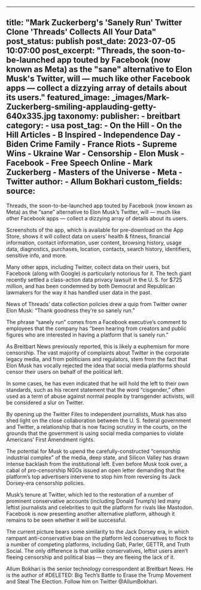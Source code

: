 
---
title: "Mark Zuckerberg&#39;s &#39;Sanely Run&#39; Twitter Clone &#39;Threads&#39; Collects All Your Data" 
post_status: publish
post_date: 2023-07-05 10:07:00 
post_excerpt: "Threads, the soon-to-be-launched app touted by Facebook (now known as Meta) as the &quot;sane&quot; alternative to Elon Musk&#39;s Twitter, will — much like other Facebook apps — collect a dizzying array of details about its users."
featured_image: _images/Mark-Zuckerberg-smiling-applauding-getty-640x335.jpg 
taxonomy:
    publisher:
        - breitbart
    category:
        - usa 
    post_tag:
        - On the Hill
        - On the Hill Articles
        - B Inspired
        - Independence Day
        - Biden Crime Family
        - France Riots
        - Supreme Wins
        - Ukraine War
        - Censorship
        - Elon Musk
        - Facebook
        - Free Speech Online
        - Mark Zuckerberg
        - Masters of the Universe
        - Meta
        - Twitter
    author:
        - Allum Bokhari
custom_fields:
    source: 
---
Threads, the soon-to-be-launched app touted by Facebook (now known as Meta) as the “sane” alternative to Elon Musk’s Twitter, will — much like other Facebook apps — collect a dizzying array of details about its users.

Screenshots of the app, which is available for pre-download on the App Store, shows it will collect data on users’ health &amp; fitness, financial information, contact information, user content, browsing history, usage data, diagnostics, purchases, location, contacts, search history, identifiers, sensitive info, and more.

Many other apps, including Twitter, collect data on their users, but Facebook (along with Google) is particularly notorious for it. The tech giant recently settled a class-action data privacy lawsuit in the U. S. for $725 million, and has been condemned by both Democrat and Republican lawmakers for the way it has handled user data in the past.

News of Threads’ data collection policies drew a quip from Twitter owner Elon Musk: “Thank goodness they’re so sanely run.”

The phrase “sanely run” comes from a Facebook executive’s comment to employees that the company has “been hearing from creators and public figures who are interested in having a platform that is sanely run.”

As Breitbart News previously reported, this is likely a euphemism for more censorship. The vast majority of complaints about Twitter in the corporate legacy media, and from politicians and regulators, stem from the fact that Elon Musk has vocally rejected the idea that social media platforms should censor their users on behalf of the political left.

In some cases, he has even indicated that he will hold the left to their own standards, such as his recent statement that the word “cisgender,” often used as a term of abuse against normal people by transgender activists, will be considered a slur on Twitter.

By opening up the Twitter Files to independent journalists, Musk has also shed light on the close collaboration between the U. S. federal government and Twitter, a relationship that is now facing scrutiny in the courts, on the grounds that the government is using social media companies to violate Americans’ First Amendment rights.

The potential for Musk to upend the carefully-constructed “censorship industrial complex” of the media, deep state, and Silicon Valley has drawn intense backlash from the institutional left. Even before Musk took over, a cabal of pro-censorship NGOs issued an open letter demanding that the platform’s top advertisers intervene to stop him from reversing its Jack Dorsey-era censorship policies.

Musk’s tenure at Twitter, which led to the restoration of a number of prominent conservative accounts (including Donald Trump’s) led many leftist journalists and celebrities to quit the platform for rivals like Mastodon. Facebook is now presenting another alternative platform, although it remains to be seen whether it will be successful.

The current picture bears some similarity to the Jack Dorsey era, in which rampant anti-conservative bias on the platform led conservatives to flock to a number of competing platforms, including Gab, Parler, GETTR, and Truth Social. The only difference is that unlike conservatives, leftist users aren’t fleeing censorship and political bias — they are fleeing the lack of it.

Allum Bokhari is the senior technology correspondent at Breitbart News. He is the author of #DELETED: Big Tech’s Battle to Erase the Trump Movement and Steal The Election. Follow him on Twitter @AllumBokhari. 